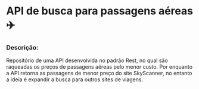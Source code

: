 # API de busca para passagens aéreas :airplane:

### Descrição:

Repositório de uma API desenvolvida no padrão Rest, no qual são raqueadas os preços de passagens aéreas pelo menor custo. Por enquanto a API retorna as passagens de menor preço do site SkyScanner, no entanto a ideia é expandir a busca para outros sites de viagens.